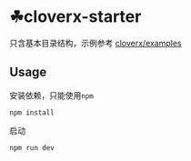 # ☘cloverx-starter
只含基本目录结构，示例参考 [cloverx/examples](https://github.com/clover-x/cloverx/tree/master/example/app)

## Usage
安装依赖，只能使用`npm`
```shell
npm install
```
启动
```shell
npm run dev
```
